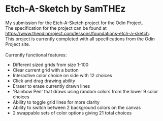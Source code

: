 # Etch-A-Sketch by SamTHEz
My submission for the Etch-A-Sketch project for the Odin Project. <br>
The specification for the project can be found at https://www.theodinproject.com/lessons/foundations-etch-a-sketch. <br>
This project is currently completed with all specifications from the Odin Project site. <br><br>
Currently functional features:<br>
+ Different sized grids from size 1-100
+ Clear current grid with a button
+ Interactive color choice on side with 12 choices
+ Click and drag drawing ability
+ Eraser to erase currently drawn lines
+ 'Rainbow Pen' that draws using random colors from the lower 9 color choices
+ Ability to toggle grid lines for more clarity
+ Ability to switch between 2 background colors on the canvas
+ 2 swappable sets of color options giving 21 total choices


